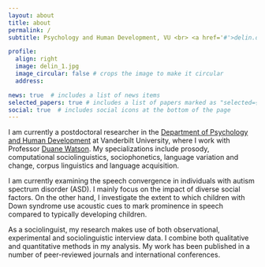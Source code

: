 ```yaml
---
layout: about
title: about
permalink: /
subtitle: Psychology and Human Development, VU <br> <a href='#'>delin.deng@gmail.com</a>. 

profile:
  align: right
  image: delin_1.jpg
  image_circular: false # crops the image to make it circular
  address:

news: true  # includes a list of news items
selected_papers: true # includes a list of papers marked as "selected={true}"
social: true  # includes social icons at the bottom of the page
---
```


I am currently a postdoctoral researcher in the [Department of Psychology and Human Development](https://peabody.vanderbilt.edu/academics/departments/psych/) at Vanderbilt University, where I work with Professor [Duane Watson](https://www.vanderbilt.edu/psychological_sciences/bio/duane-watson). My specializations include prosody, computational sociolinguistics, sociophonetics, language variation and change, corpus linguistics and language acquisition.

I am currently examining the speech convergence in individuals with autism spectrum disorder (ASD). I mainly focus on the impact of diverse social factors. On the other hand, I investigate the extent to which children with Down syndrome use acoustic cues to mark prominence in speech compared to typically developing children.

As a sociolinguist, my research makes use of both observational, experimental and sociolinguistic interview data. I combine both qualitative and quantitative methods in my analysis. My work has been published in a number of peer-reviewed journals and international conferences.
